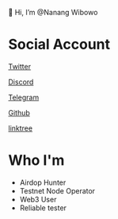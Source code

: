 👋 Hi, I’m @Nanang Wibowo

# Social Account 
[Twitter](https://twitter.com/nanangwibow0)

[Discord](https://discordapp.com/users/843179143856521217)

[Telegram](https://t.me/nanangwibowo)

[Github](https://github.com/nanang472/)

[linktree](https://linktr.ee/Nanang_Wibowo)

# Who I'm
- Airdop Hunter
- Testnet Node Operator
- Web3 User
- Reliable tester

